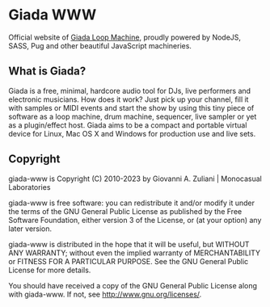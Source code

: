 # Giada WWW

Official website of [Giada Loop Machine](https://www.giadamusic.com), proudly powered by NodeJS, SASS, Pug and other beautiful JavaScript machineries.

## What is Giada?

Giada is a free, minimal, hardcore audio tool for DJs, live performers and electronic musicians. How does it work? Just pick up your channel, fill it with samples or MIDI events and start the show by using this tiny piece of software as a loop machine, drum machine, sequencer, live sampler or yet as a plugin/effect host. Giada aims to be a compact and portable virtual device for Linux, Mac OS X and Windows for production use and live sets.

## Copyright

giada-www is Copyright (C) 2010-2023 by Giovanni A. Zuliani | Monocasual Laboratories

giada-www is free software: you can redistribute it and/or modify it under the terms of the GNU General Public License as published by the Free Software Foundation, either version 3 of the License, or (at your option) any later version.

giada-www is distributed in the hope that it will be useful, but WITHOUT ANY WARRANTY; without even the implied warranty of MERCHANTABILITY or FITNESS FOR A PARTICULAR PURPOSE. See the GNU General Public License for more details.

You should have received a copy of the GNU General Public License along with giada-www. If not, see <http://www.gnu.org/licenses/>.

